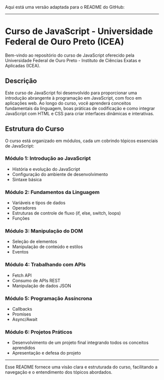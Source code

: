 Aqui está uma versão adaptada para o README do GitHub:

---

# Curso de JavaScript - Universidade Federal de Ouro Preto (ICEA)

Bem-vindo ao repositório do curso de JavaScript oferecido pela Universidade Federal de Ouro Preto - Instituto de Ciências Exatas e Aplicadas (ICEA).

## Descrição
Este curso de JavaScript foi desenvolvido para proporcionar uma introdução abrangente à programação em JavaScript, com foco em aplicações web. Ao longo do curso, você aprenderá conceitos fundamentais da linguagem, boas práticas de codificação e como integrar JavaScript com HTML e CSS para criar interfaces dinâmicas e interativas.

## Estrutura do Curso
O curso está organizado em módulos, cada um cobrindo tópicos essenciais de JavaScript:

### Módulo 1: Introdução ao JavaScript
- História e evolução do JavaScript
- Configuração do ambiente de desenvolvimento
- Sintaxe básica

### Módulo 2: Fundamentos da Linguagem
- Variáveis e tipos de dados
- Operadores
- Estruturas de controle de fluxo (if, else, switch, loops)
- Funções

### Módulo 3: Manipulação do DOM
- Seleção de elementos
- Manipulação de conteúdo e estilos
- Eventos

### Módulo 4: Trabalhando com APIs
- Fetch API
- Consumo de APIs REST
- Manipulação de dados JSON

### Módulo 5: Programação Assíncrona
- Callbacks
- Promises
- Async/Await

### Módulo 6: Projetos Práticos
- Desenvolvimento de um projeto final integrando todos os conceitos aprendidos
- Apresentação e defesa do projeto

---

Esse README fornece uma visão clara e estruturada do curso, facilitando a navegação e o entendimento dos tópicos abordados.
